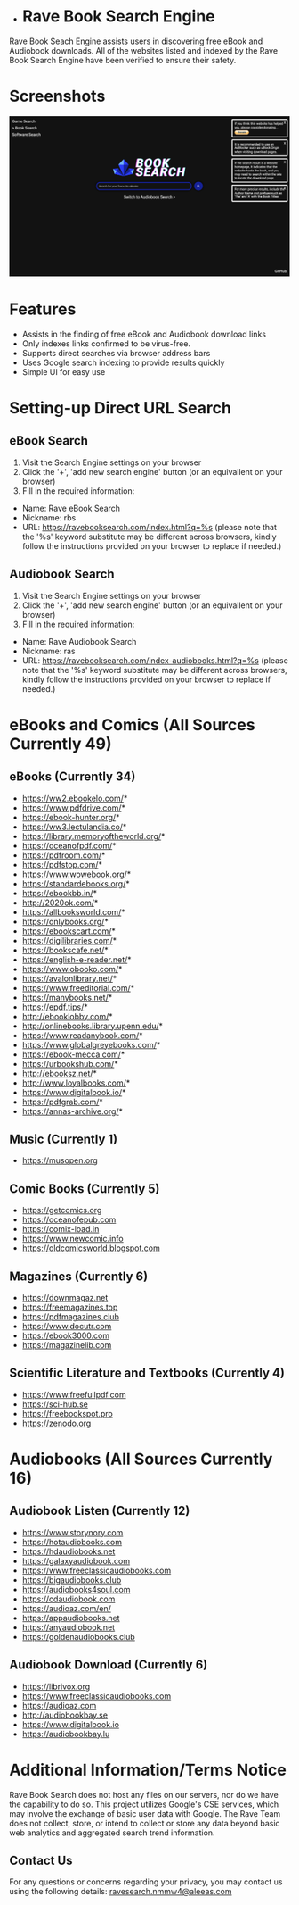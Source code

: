 - # Rave Book Search Engine
Rave Book Seach Engine assists users in discovering free eBook and Audiobook downloads.
All of the websites listed and indexed by the Rave Book Search Engine have been verified to ensure their safety.

# Screenshots
![Screenshot of Rave Book Search Engine Homepage eBook](img/ravesearch.png)

# Features
- Assists in the finding of free eBook and Audiobook download links
- Only indexes links confirmed to be virus-free.
- Supports direct searches via browser address bars
- Uses Google search indexing to provide results quickly
- Simple UI for easy use

# Setting-up Direct URL Search
## eBook Search
1. Visit the Search Engine settings on your browser
2. Click the '+', 'add new search engine' button (or an equivallent on your browser)
3. Fill in the required information:
  - Name: Rave eBook Search
  - Nickname: rbs
  - URL: https://ravebooksearch.com/index.html?q=%s (please note that the '%s' keyword substitute may be different across browsers, kindly follow the instructions provided on your browser to replace if needed.) 
## Audiobook Search
1. Visit the Search Engine settings on your browser
2. Click the '+', 'add new search engine' button (or an equivallent on your browser)
3. Fill in the required information:
  - Name: Rave Audiobook Search
  - Nickname: ras
  - URL: https://ravebooksearch.com/index-audiobooks.html?q=%s (please note that the '%s' keyword substitute may be different across browsers, kindly follow the instructions provided on your browser to replace if needed.) 

# eBooks and Comics (All Sources Currently 49)
## eBooks (Currently 34)
- https://ww2.ebookelo.com/*
- https://www.pdfdrive.com/*
- https://ebook-hunter.org/*
- https://ww3.lectulandia.co/*
- https://library.memoryoftheworld.org/*
- https://oceanofpdf.com/*
- https://pdfroom.com/*
- https://pdfstop.com/*
- https://www.wowebook.org/*
- https://standardebooks.org/*
- https://ebookbb.in/*
- http://2020ok.com/*
- https://allbooksworld.com/*
- https://onlybooks.org/*
- https://ebookscart.com/*
- https://digilibraries.com/*
- https://bookscafe.net/*
- https://english-e-reader.net/*
- https://www.obooko.com/*
- https://avalonlibrary.net/*
- https://www.freeditorial.com/*
- https://manybooks.net/*
- https://epdf.tips/*
- http://ebooklobby.com/*
- http://onlinebooks.library.upenn.edu/*
- https://www.readanybook.com/*
- https://www.globalgreyebooks.com/*
- https://ebook-mecca.com/*
- https://urbookshub.com/*
- http://ebooksz.net/*
- http://www.loyalbooks.com/*
- https://www.digitalbook.io/*
- https://pdfgrab.com/*
- https://annas-archive.org/*
## Music (Currently 1)
- https://musopen.org
## Comic Books (Currently 5)
- https://getcomics.org
- https://oceanofepub.com
- https://comix-load.in
- https://www.newcomic.info
- https://oldcomicsworld.blogspot.com
## Magazines (Currently 6)
- https://downmagaz.net
- https://freemagazines.top
- https://pdfmagazines.club
- https://www.docutr.com
- https://ebook3000.com
- https://magazinelib.com
## Scientific Literature and Textbooks (Currently 4)
- https://www.freefullpdf.com
- https://sci-hub.se
- https://freebookspot.pro
- https://zenodo.org

# Audiobooks (All Sources Currently 16)
## Audiobook Listen (Currently 12)
- https://www.storynory.com
- https://hotaudiobooks.com
- https://hdaudiobooks.net
- https://galaxyaudiobook.com
- https://www.freeclassicaudiobooks.com
- https://bigaudiobooks.club
- https://audiobooks4soul.com
- https://cdaudiobook.com
- https://audioaz.com/en/
- https://appaudiobooks.net
- https://anyaudiobook.net
- https://goldenaudiobooks.club
## Audiobook Download (Currently 6)
- https://librivox.org
- https://www.freeclassicaudiobooks.com
- https://audioaz.com
- http://audiobookbay.se
- https://www.digitalbook.io
- https://audiobookbay.lu

# Additional Information/Terms Notice
Rave Book Search does not host any files on our servers, nor do we have the capability to do so. 
This project utilizes Google's CSE services, which may involve the exchange of basic user data with Google. The Rave Team does not collect, store, or intend to collect or store any data beyond basic web analytics and aggregated search trend information.

## Contact Us
For any questions or concerns regarding your privacy, you may contact us using the following details:
ravesearch.nmmw4@aleeas.com